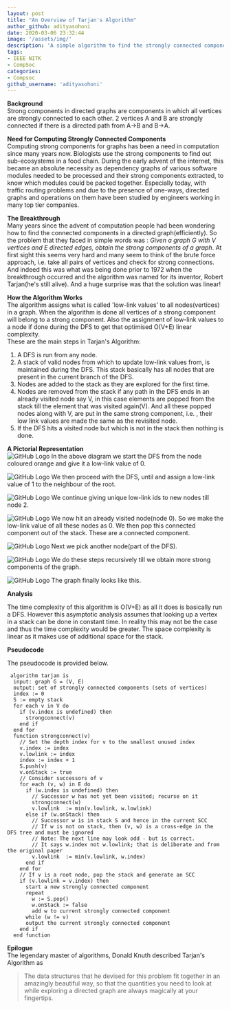 ```yaml
---
layout: post
title: "An Overview of Tarjan's Algorithm"
author_github: adityasohoni
date: 2020-03-06 23:32:44
image: '/assets/img/'
description: 'A simple algorithm to find the strongly connected components in a directed graph'
tags:
- IEEE NITK
- CompSoc
categories:
- Compsoc
github_username: 'adityasohoni'
---
```

**Background**  
Strong components in directed graphs are components in which all vertices are strongly connected to each other.
2 vertices A and B are strongly connected if there is a directed path from A->B and B->A.

**Need for Computing Strongly Connected Components**  
Computing strong components for graphs has been a need in computation since many years now. Biologists use the strong components to find out sub-ecosystems in a food chain. During the early advent of the internet, this became an absolute necessity as dependency graphs of various software modules needed to be processed and their strong components extracted, to know which modules could be packed together.  Especially today, with traffic routing problems and due to the presence of one-ways, directed graphs and operations on them have been studied by engineers working in many top tier companies. 

**The Breakthrough**  
Many years since the advent of computation people had been wondering how to find the connected components in a directed graph(efficiently). So the problem that they faced in simple words was : *Given a graph G with V vertices and E directed edges, obtain the strong components of a graph*. At first sight this seems very hard and many seem to think of the brute force approach, i.e. take all pairs of vertices and check for strong connections. And indeed this was what was being done prior to 1972 when the breakthrough occurred and the algorithm was named for its inventor, Robert Tarjan(he's still alive). And a huge surprise was that the solution was linear!

**How the Algorithm Works**  
The algorithm assigns what is called 'low-link values' to all nodes(vertices) in a graph. When the algorithm is done all vertices of a strong component will belong to a strong component. Also the assignment of low-link values to a node if done during the DFS to get that optimised O(V+E) linear complexity.  
These are the main steps in Tarjan's Algorithm:  
1. A DFS is run from any node.  
2. A stack of valid nodes from which to update low-link values from, is maintained during the DFS. This stack basically has all nodes that are present in the current branch of the DFS.  
3. Nodes are added to the stack as they are explored for the first time.  
4. Nodes are removed from the stack if any path in the DFS ends in an already visited node say V, in this case elements are popped from the stack till the element that was visited again(V). And all these popped nodes along with V, are put in the same strong component, i.e. , their low link values are made the same as the revisited node.  
5. If the DFS hits a visited node but which is not in the stack then nothing is done.  

**A Pictorial Representation**  
![GitHub Logo](/blog_src/assets/img/TarjansAlgo/strtDFS.png)
In the above diagram we start the DFS from the node coloured orange and give it a low-link value of 0.
  







![GitHub Logo](/blog_src/assets/img/TarjansAlgo/strt2.png)
We then proceed with the DFS, until and assign a low-link value of 1 to the neighbour of the root.
  






![GitHub Logo](/blog_src/assets/img/TarjansAlgo/strt3.png)
We continue giving unique low-link ids to new nodes till node 2.  
  






![GitHub Logo](/blog_src/assets/img/TarjansAlgo/strt4.png)
We now hit an already visited node(node 0). So we make the low-link value of all these nodes as 0. We then pop this connected component out of the stack. These are a connected component.  
  






![GitHub Logo](/blog_src/assets/img/TarjansAlgo/pickanonode.png)
Next we pick another node(part of the DFS).  
  






![GitHub Logo](/blog_src/assets/img/TarjansAlgo/dorecursively.png)
We do these steps recursively till we obtain more strong components of the graph.  
  






![GitHub Logo](/blog_src/assets/img/TarjansAlgo/final.png)
The graph finally looks like this.  
  



**Analysis**  

The time complexity of this algorithm is O(V+E) as all it does is basically run a DFS.
However this asymptotic analysis assumes that looking up a vertex in a stack can be done in constant time. In reality this may not be the case and thus the time complexity would be greater.
The space complexity is linear as it makes use of additional space for the stack.

**Pseudocode**   

The pseudocode is provided below.  

```
 algorithm tarjan is  
  input: graph G = (V, E) 
  output: set of strongly connected components (sets of vertices)  
  index := 0  
  S := empty stack  
  for each v in V do  
    if (v.index is undefined) then  
      strongconnect(v)  
    end if  
  end for  
  function strongconnect(v)  
    // Set the depth index for v to the smallest unused index  
    v.index := index  
    v.lowlink := index  
    index := index + 1  
    S.push(v)  
    v.onStack := true  
    // Consider successors of v  
    for each (v, w) in E do  
      if (w.index is undefined) then  
        // Successor w has not yet been visited; recurse on it  
        strongconnect(w)  
        v.lowlink  := min(v.lowlink, w.lowlink)  
      else if (w.onStack) then  
        // Successor w is in stack S and hence in the current SCC
        // If w is not on stack, then (v, w) is a cross-edge in the DFS tree and must be ignored
        // Note: The next line may look odd - but is correct.
        // It says w.index not w.lowlink; that is deliberate and from the original paper
        v.lowlink  := min(v.lowlink, w.index)
      end if
    end for
    // If v is a root node, pop the stack and generate an SCC
    if (v.lowlink = v.index) then
      start a new strongly connected component
      repeat
        w := S.pop()
        w.onStack := false
        add w to current strongly connected component
      while (w != v)
      output the current strongly connected component
    end if
  end function
```

**Epilogue**  
The legendary master of algorithms, Donald Knuth described Tarjan's Algorithm as
> The data structures that he devised for this problem fit together in an amazingly beautiful way, so that the quantities you need to look at while exploring a directed graph are always magically at your fingertips.


